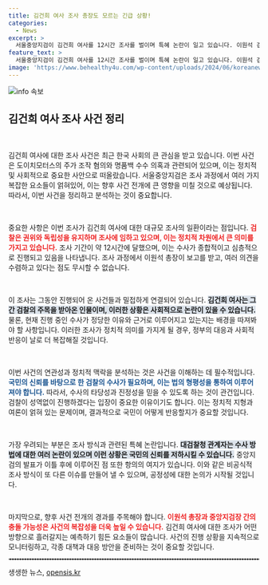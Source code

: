 ```yaml
---
title: 김건희 여사 조사 총장도 모르는 긴급 상황!
categories:
  - News
excerpt: >
  서울중앙지검이 김건희 여사를 12시간 조사를 벌이며 특혜 논란이 일고 있습니다. 이원석 검찰총장과 중앙지검장 간의 갈등이 현실화되며 더욱 뜨거운 관심을 모으고 있습니다.
feature_text: >
  서울중앙지검이 김건희 여사를 12시간 조사를 벌이며 특혜 논란이 일고 있습니다. 이원석 검찰총장과 중앙지검장 간의 갈등이 현실화되며 더욱 뜨거운 관심을 모으고 있습니다.
image: 'https://www.behealthy4u.com/wp-content/uploads/2024/06/koreanews.jpg'
---
```


<p><img src="https://www.behealthy4u.com/wp-content/uploads/2024/06/koreanews.jpg" alt="info 속보" /></p>

<h2 data-ke-size="size26">김건희 여사 조사 사건 정리</h2>

<p data-ke-size="size16">&nbsp;</p>

<p>김건희 여사에 대한 조사 사건은 최근 한국 사회의 큰 관심을 받고 있습니다. 이번 사건은 도이치모터스의 주가 조작 혐의와 명품백 수수 의혹과 관련되어 있으며, 이는 정치적 및 사회적으로 중요한 사안으로 떠올랐습니다. 서울중앙지검은 조사 과정에서 여러 가지 복잡한 요소들이 얽혀있어, 이는 향후 사건 전개에 큰 영향을 미칠 것으로 예상됩니다. 따라서, 이번 사건을 정리하고 분석하는 것이 중요합니다.</p>

<p data-ke-size="size16">&nbsp;</p>

<p>중요한 사항은 이번 조사가 김건희 여사에 대한 대규모 조사의 일환이라는 점입니다. <b><span style="color: #ee2323;">검찰은 권위와 독립성을 유지하며 조사에 임하고 있으며, 이는 정치적 차원에서 큰 의미를 가지고 있습니다.</span></b> 조사 기간이 약 12시간에 달했으며, 이는 수사가 종합적이고 심층적으로 진행되고 있음을 나타냅니다. 조사 과정에서 이원석 총장이 보고를 받고, 여러 의견을 수렴하고 있다는 점도 무시할 수 없습니다.</p>

<p data-ke-size="size16">&nbsp;</p>

<p>이 조사는 그동안 진행되어 온 사건들과 밀접하게 연결되어 있습니다. <b><span style="background-color: #21538527;">김건희 여사는 그간 검찰의 주목을 받아온 인물이며, 이러한 상황은 사회적으로 논란이 있을 수 있습니다.</span></b> 물론, 현재 진행 중인 수사가 정당한 이유와 근거로 이루어지고 있는지는 배경을 따져봐야 할 사항입니다. 이러한 조사가 정치적 의미를 가지게 될 경우, 정부의 대응과 사회적 반응이 날로 더 복잡해질 것입니다.</p>

<p data-ke-size="size16">&nbsp;</p>

<p>이번 사건의 연관성과 정치적 맥락을 분석하는 것은 사건을 이해하는 데 필수적입니다. <b><span style="color: #1a5490;">국민의 신뢰를 바탕으로 한 검찰의 수사가 필요하며, 이는 법의 형평성을 통하여 이루어져야 합니다.</span></b> 따라서, 수사의 타당성과 진정성을 믿을 수 있도록 하는 것이 관건입니다. 검찰이 성역없이 진행하겠다는 입장이 중요한 이유이기도 합니다. 이는 정치적 지형과 여론이 얽혀 있는 문제이며, 결과적으로 국민이 어떻게 반응할지가 중요할 것입니다.</p>

<p data-ke-size="size16">&nbsp;</p>

<p>가장 우려되는 부분은 조사 방식과 관련된 특혜 논란입니다. <b><span style="background-color: #21538527;">대검찰청 관계자는 수사 방법에 대한 여러 논란이 있으며 이런 상황은 국민의 신뢰를 저하시킬 수 있습니다.</span></b> 중앙지검의 발표가 이틀 후에 이루어진 점 또한 항의의 여지가 있습니다. 이와 같은 비공식적 조사 방식이 또 다른 이슈를 만들어 낼 수 있으며, 공정성에 대한 논의가 시작될 것입니다.</p>

<p data-ke-size="size16">&nbsp;</p>

<p>마지막으로, 향후 사건 전개의 경과를 주목해야 합니다. <b><span style="color: #ee2323;">이원석 총장과 중앙지검장 간의 충돌 가능성은 사건의 복잡성을 더욱 높일 수 있습니다.</span></b> 김건희 여사에 대한 조사가 어떤 방향으로 흘러갈지는 예측하기 힘든 요소들이 많습니다. 사건의 진행 상황을 지속적으로 모니터링하고, 각종 대책과 대응 방안을 준비하는 것이 중요할 것입니다.</p>

<hr style="border:1px dashed #ccc;" />

<p data-ke-size="size16"></p>
생생한 뉴스, <a href="https://opensis.kr" rel="dofollow">opensis.kr</a>


